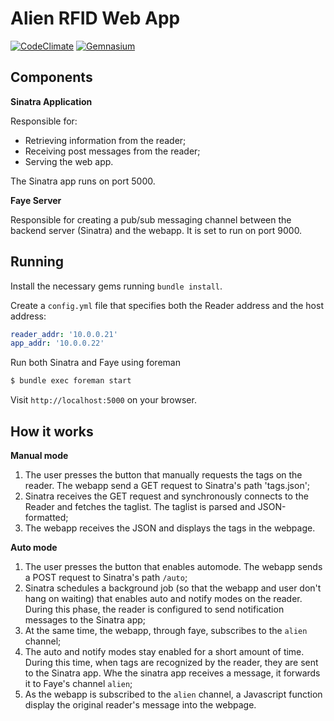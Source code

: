 # Alien RFID Web App

[![CodeClimate](http://img.shields.io/codeclimate/github/arturhoo/alien-webapp.svg)](https://codeclimate.com/github/arturhoo/alien-webapp)
[![Gemnasium](http://img.shields.io/gemnasium/arturhoo/alien-webapp.svg)](https://gemnasium.com/arturhoo/alien-webapp)


## Components

**Sinatra Application**

Responsible for:

- Retrieving information from the reader;
- Receiving post messages from the reader;
- Serving the web app.

The Sinatra app runs on port 5000.

**Faye Server**

Responsible for creating a pub/sub messaging channel between the backend server (Sinatra) and the webapp. It is set to run on port 9000.

## Running

Install the necessary gems running `bundle install`.

Create a `config.yml` file that specifies both the Reader address and the host address:

```yaml
reader_addr: '10.0.0.21'
app_addr: '10.0.0.22'
```

Run both Sinatra and Faye using foreman

```bash
$ bundle exec foreman start
```

Visit `http://localhost:5000` on your browser.

## How it works

**Manual mode**

1. The user presses the button that manually requests the tags on the reader. The webapp send a GET request to Sinatra's path 'tags.json';
2. Sinatra receives the GET request and synchronously connects to the Reader and fetches the taglist. The taglist is parsed and JSON-formatted;
3. The webapp receives the JSON and displays the tags in the webpage.

**Auto mode**

1. The user presses the button that enables automode. The webapp sends a POST request to Sinatra's path `/auto`;
2. Sinatra schedules a background job (so that the webapp and user don't hang on waiting) that enables auto and notify modes on the reader. During this phase, the reader is configured to send notification messages to the Sinatra app;
3. At the same time, the webapp, through faye, subscribes to the `alien` channel;
4. The auto and notify modes stay enabled for a short amount of time. During this time, when tags are recognized by the reader, they are sent to the Sinatra app. Whe the sinatra app receives a message, it forwards it to Faye's channel `alien`;
5. As the webapp is subscribed to the `alien` channel, a Javascript function display the original reader's message into the webpage.
